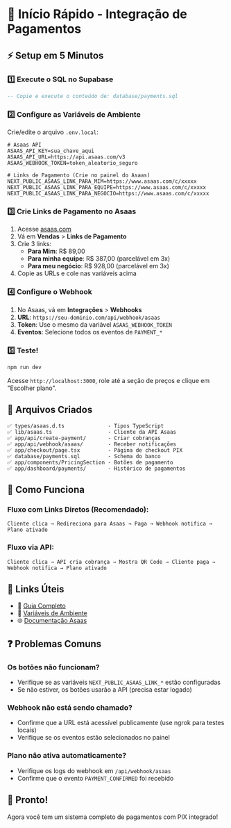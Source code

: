 # 🚀 Início Rápido - Integração de Pagamentos

## ⚡ Setup em 5 Minutos

### 1️⃣ Execute o SQL no Supabase
```sql
-- Copie e execute o conteúdo de: database/payments.sql
```

### 2️⃣ Configure as Variáveis de Ambiente

Crie/edite o arquivo `.env.local`:

```env
# Asaas API
ASAAS_API_KEY=sua_chave_aqui
ASAAS_API_URL=https://api.asaas.com/v3
ASAAS_WEBHOOK_TOKEN=token_aleatorio_seguro

# Links de Pagamento (Crie no painel do Asaas)
NEXT_PUBLIC_ASAAS_LINK_PARA_MIM=https://www.asaas.com/c/xxxxx
NEXT_PUBLIC_ASAAS_LINK_PARA_EQUIPE=https://www.asaas.com/c/xxxxx
NEXT_PUBLIC_ASAAS_LINK_PARA_NEGOCIO=https://www.asaas.com/c/xxxxx
```

### 3️⃣ Crie Links de Pagamento no Asaas

1. Acesse [asaas.com](https://www.asaas.com)
2. Vá em **Vendas** > **Links de Pagamento**
3. Crie 3 links:
   - **Para Mim**: R$ 89,00
   - **Para minha equipe**: R$ 387,00 (parcelável em 3x)
   - **Para meu negócio**: R$ 928,00 (parcelável em 3x)
4. Copie as URLs e cole nas variáveis acima

### 4️⃣ Configure o Webhook

1. No Asaas, vá em **Integrações** > **Webhooks**
2. **URL**: `https://seu-dominio.com/api/webhook/asaas`
3. **Token**: Use o mesmo da variável `ASAAS_WEBHOOK_TOKEN`
4. **Eventos**: Selecione todos os eventos de `PAYMENT_*`

### 5️⃣ Teste!

```bash
npm run dev
```

Acesse `http://localhost:3000`, role até a seção de preços e clique em "Escolher plano".

## 📁 Arquivos Criados

```
✅ types/asaas.d.ts              - Tipos TypeScript
✅ lib/asaas.ts                  - Cliente da API Asaas
✅ app/api/create-payment/       - Criar cobranças
✅ app/api/webhook/asaas/        - Receber notificações
✅ app/checkout/page.tsx         - Página de checkout PIX
✅ database/payments.sql         - Schema do banco
✅ app/components/PricingSection - Botões de pagamento
✅ app/dashboard/payments/       - Histórico de pagamentos
```

## 🎯 Como Funciona

### Fluxo com Links Diretos (Recomendado):
```
Cliente clica → Redireciona para Asaas → Paga → Webhook notifica → Plano ativado
```

### Fluxo via API:
```
Cliente clica → API cria cobrança → Mostra QR Code → Cliente paga → Webhook notifica → Plano ativado
```

## 🔗 Links Úteis

- 📖 [Guia Completo](./ASAAS-SETUP.md)
- 📝 [Variáveis de Ambiente](./ENV-VARIABLES.md)
- 🌐 [Documentação Asaas](https://docs.asaas.com)

## ❓ Problemas Comuns

### Os botões não funcionam?
- Verifique se as variáveis `NEXT_PUBLIC_ASAAS_LINK_*` estão configuradas
- Se não estiver, os botões usarão a API (precisa estar logado)

### Webhook não está sendo chamado?
- Confirme que a URL está acessível publicamente (use ngrok para testes locais)
- Verifique se os eventos estão selecionados no painel

### Plano não ativa automaticamente?
- Verifique os logs do webhook em `/api/webhook/asaas`
- Confirme que o evento `PAYMENT_CONFIRMED` foi recebido

## 🎉 Pronto!

Agora você tem um sistema completo de pagamentos com PIX integrado!

